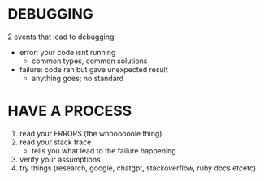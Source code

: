 # DEBUGGING

2 events that lead to debugging:
 - error: your code isnt running
    * common types, common solutions
 - failure: code ran but gave unexpected result
    * anything goes; no standard 

# HAVE A PROCESS

1. read your ERRORS (the whoooooole thing)
2. read your stack trace
    * tells you what lead to the failure happening
3. verify your assumptions
4. try things (research, google, chatgpt, stackoverflow, ruby docs etcetc)

